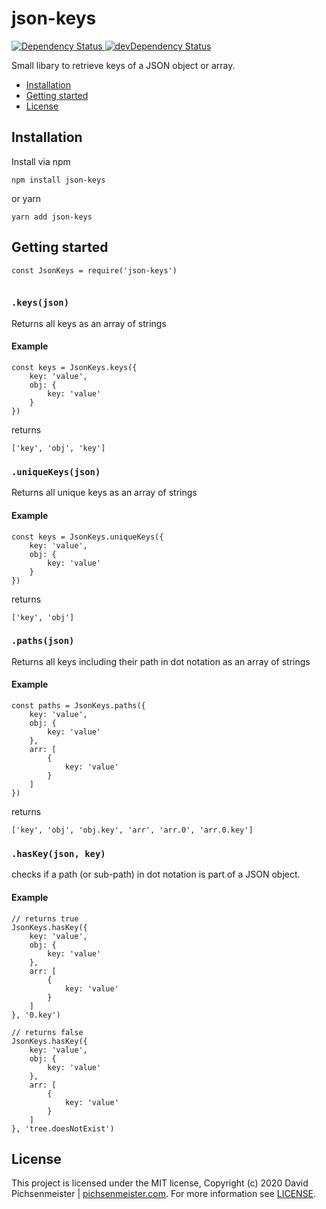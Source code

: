 # json-keys

<a href="https://david-dm.org/pichsenmeister/json-keys">
    <img src="https://david-dm.org/pichsenmeister/json-keys.svg" alt="Dependency Status" />
</a>
<a href="https://david-dm.org/pichsenmeister/json-keys#info=devDependencies">
    <img src="https://david-dm.org/pichsenmeister/json-keys/dev-status.svg" alt="devDependency Status" />
</a>

Small libary to retrieve keys of a JSON object or array.

* [Installation](#installation)
* [Getting started](#getting-started)
* [License](#license)

## Installation

Install via npm

```
npm install json-keys
```

or yarn

```
yarn add json-keys
```

## Getting started

```
const JsonKeys = require('json-keys')


```

### `.keys(json)`

Returns all keys as an array of strings

#### Example

```
const keys = JsonKeys.keys({
    key: 'value',
    obj: {
        key: 'value'
    }
})
```

returns

```
['key', 'obj', 'key']
```

### `.uniqueKeys(json)`

Returns all unique keys as an array of strings

#### Example

```
const keys = JsonKeys.uniqueKeys({
    key: 'value',
    obj: {
        key: 'value'
    }
})
```

returns

```
['key', 'obj']
```

### `.paths(json)`

Returns all keys including their path in dot notation as an array of strings

#### Example

```
const paths = JsonKeys.paths({
    key: 'value',
    obj: {
        key: 'value'
    },
    arr: [
        {
            key: 'value'
        }
    ]
})
```

returns

```
['key', 'obj', 'obj.key', 'arr', 'arr.0', 'arr.0.key']
```

### `.hasKey(json, key)`

checks if a path (or sub-path) in dot notation is part of a JSON object.

#### Example

```
// returns true
JsonKeys.hasKey({
    key: 'value',
    obj: {
        key: 'value'
    },
    arr: [
        {
            key: 'value'
        }
    ]
}, '0.key') 

// returns false
JsonKeys.hasKey({
    key: 'value',
    obj: {
        key: 'value'
    },
    arr: [
        {
            key: 'value'
        }
    ]
}, 'tree.doesNotExist') 
```

## License

This project is licensed under the MIT license, Copyright (c) 2020 David Pichsenmeister | [pichsenmeister.com](https://pichsenmeister.com). For more information see [LICENSE](LICENSE).
